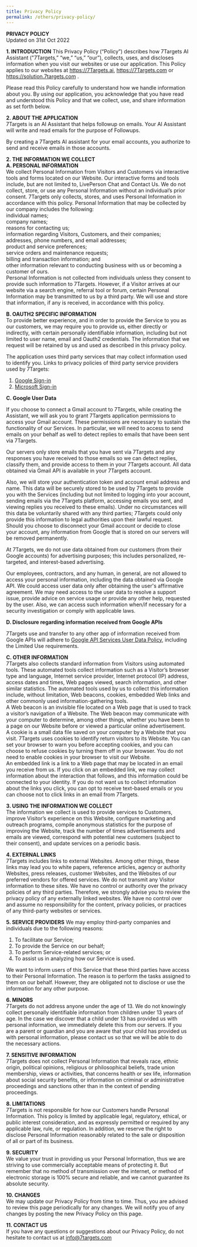 ```yaml
---
title: Privacy Policy
permalink: /others/privacy-policy/
---
```


**PRIVACY POLICY**  
Updated on 31st Oct 2022 

**1. INTRODUCTION**
This Privacy Policy (“Policy”) describes how 7Targets AI Assistant ("7Targets,” “we,” “us,” “our”), collects, uses, and discloses information when you visit our websites or use our application. This Policy applies to our websites at https://7Targets.ai, https://7Targets.com or https://solution.7targets.com .

Please read this Policy carefully to understand how we handle information about you. By using our application, you acknowledge that you have read and understood this Policy and that we collect, use, and share information as set forth below.  

**2. ABOUT THE APPLICATION**  
7Targets is an AI Assistant that helps followup on emails. Your AI Assistant will write and read emails for the purpose of Followups.

By creating a 7Targets AI assistant for your email accounts, you authorize to send and receive emails in those accounts. 

**2. THE INFORMATION WE COLLECT**  
__A. PERSONAL INFORMATION__  
We collect Personal Information from Visitors and Customers via interactive tools and forms located on our Website. Our interactive forms and tools include, but are not limited to, LivePerson Chat and Contact Us. We do not collect, store, or use any Personal Information without an individual’s prior consent. 7Targets only collects, stores, and uses Personal Information in accordance with this policy. Personal Information that may be collected by our company includes the following:  
individual names;  
company names;  
reasons for contacting us;  
information regarding Visitors, Customers, and their companies;  
addresses, phone numbers, and email addresses;  
product and service preferences;  
service orders and maintenance requests;  
billing and transaction information; and  
other information relevant to conducting business with us or becoming a customer of ours.  
Personal Information is not collected from individuals unless they consent to provide such information to 7Targets.  However, if a Visitor arrives at our website via a search engine, referral tool or forum, certain Personal Information may be transmitted to us by a third party. We will use and store that information, if any is received, in accordance with this policy. 

__B. OAUTH2 SPECIFIC INFORMATION__  
To provide better experience, and in order to provide the Service to you as our customers, we may require you to provide us, either directly or indirectly, with certain personally identifiable information, including but not limited to user name, email and Oauth2 credentials. The information that we request will be retained by us and used as described in this privacy policy.

The application uses third party services that may collect information used to identify you. Links to privacy policies of third party service providers used by 7Targets:

1. [Google Sign-in](https://policies.google.com/privacy)  
1. [Microsoft Sign-in](https://privacy.microsoft.com/en-us/privacystatement)  

__C. Google User Data__

If you choose to connect a Gmail account to 7Targets, while creating the Assistant, we will ask you to grant 7Targets application permissions to access your Gmail account. These permissions are necessary to sustain the functionality of our Services. In particular, we will need to access to send emails on your behalf as well to detect replies to emails that have been sent via 7Targets.

Our servers only store emails that you have sent via 7Targets and any responses you have received to those emails so we can detect replies, classify them, and provide access to them in your 7Targets account. All data obtained via Gmail API is available in your 7Targets account.

Also, we will store your authentication token and account email address and name. This data will be securely stored to be used by 7Targets to provide you with the Services (including but not limited to logging into your account, sending emails via the 7Targets platform, accessing emails you sent, and viewing replies you received to these emails). Under no circumstances will this data be voluntarily shared with any third parties; 7Targets could only provide this information to legal authorities upon their lawful request. Should you choose to disconnect your Gmail account or decide to close your account, any information from Google that is stored on our servers will be removed permanently.

At 7Targets, we do not use data obtained from our customers (from their Google accounts) for advertising purposes; this includes personalized, re-targeted, and interest-based advertising.

Our employees, contractors, and any human, in general, are not allowed to access your personal information, including the data obtained via Google API. We could access user data only after obtaining the user's affirmative agreement. We may need access to the user data to resolve a support issue, provide advice on service usage or provide any other help, requested by the user. Also, we can access such information when/if necessary for a security investigation or comply with applicable laws.

__D. Disclosure regarding information received from Google APIs__

7Targets use and transfer to any other app of information received from Google APIs will adhere to [Google API Services User Data Policy](https://developers.google.com/terms/api-services-user-data-policy#additional_requirements_for_specific_api_scopes), including the Limited Use requirements.

__C. OTHER INFORMATION__  
7Targets also collects standard information from Visitors using automated tools. These automated tools collect information such as a Visitor’s browser type and language, Internet service provider, Internet protocol (IP) address, access dates and times, Web pages viewed, search information, and other similar statistics. The automated tools used by us to collect this information include, without limitation, Web beacons, cookies, embedded Web links and other commonly used information-gathering tools.  
A Web beacon is an invisible file located on a Web page that is used to track a visitor’s navigation of a Website. The Web beacon may communicate with your computer to determine, among other things, whether you have been to a page on our Website before or viewed a particular online advertisement.  
A cookie is a small data file saved on your computer by a Website that you visit. 7Targets uses cookies to identify return visitors to its Website. You can set your browser to warn you before accepting cookies, and you can choose to refuse cookies by turning them off in your browser. You do not need to enable cookies in your browser to visit our Website.  
An embedded link is a link to a Web page that may be located in an email you receive from us. If you click on an embedded link, we may collect information about the interaction that follows, and this information could be connected to your identity. If you do not want us to collect information about the links you click, you can opt to receive text-based emails or you can choose not to click links in an email from 7Targets.  

__3. USING THE INFORMATION WE COLLECT__  
The information we collect is used to provide services to Customers, improve Visitor’s experience on this Website, configure marketing and outreach programs, compile anonymous statistics for the purpose of improving the Website, track the number of times advertisements and emails are viewed, correspond with potential new customers (subject to their consent), and update services on a periodic basis. 

__4. EXTERNAL LINKS__  
7Targets includes links to external Websites. Among other things, these links may lead you to white papers, reference articles, agency or authority Websites, press releases, customer Websites, and the Websites of our preferred vendors for offered services. We do not transmit any Visitor information to these sites. We have no control or authority over the privacy policies of any third parties. Therefore, we strongly advise you to review the privacy policy of any externally linked websites. We have no control over and assume no responsibility for the content, privacy policies, or practices of any third-party websites or services. 

__5. SERVICE PROVIDERS__
We may employ third-party companies and individuals due to the following reasons:

1. To facilitate our Service;
1. To provide the Service on our behalf;
1. To perform Service-related services; or
1. To assist us in analyzing how our Service is used.

We want to inform users of this Service that these third parties have access to their Personal Information. The reason is to perform the tasks assigned to them on our behalf. However, they are obligated not to disclose or use the information for any other purpose.   

__6. MINORS__  
7Targets do not address anyone under the age of 13. We do not knowingly collect personally identifiable information from children under 13 years of age. In the case we discover that a child under 13 has provided us with personal information, we immediately delete this from our servers. If you are a parent or guardian and you are aware that your child has provided us with personal information, please contact us so that we will be able to do the necessary actions.  

__7. SENSITIVE INFORMATION__  
7Targets does not collect Personal Information that reveals race, ethnic origin, political opinions, religious or philosophical beliefs, trade union membership, views or activities, that concerns health or sex life, information about social security benefits, or information on criminal or administrative proceedings and sanctions other than in the context of pending proceedings.  

__8. LIMITATIONS__  
7Targets is not responsible for how our Customers handle Personal Information. This policy is limited by applicable legal, regulatory, ethical, or public interest consideration, and as expressly permitted or required by any applicable law, rule, or regulation. In addition, we reserve the right to disclose Personal Information reasonably related to the sale or disposition of all or part of its business. 

__9. SECURITY__  
We value your trust in providing us your Personal Information, thus we are striving to use commercially acceptable means of protecting it. But remember that no method of transmission over the internet, or method of electronic storage is 100% secure and reliable, and we cannot guarantee its absolute security. 

__10. CHANGES__  
We may update our Privacy Policy from time to time. Thus, you are advised to review this page periodically for any changes. We will notify you of any changes by posting the new Privacy Policy on this page.   

__11. CONTACT US__  
If you have any questions or suggestions about our Privacy Policy, do not hesitate to contact us at info@7targets.com
